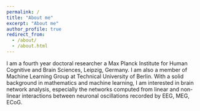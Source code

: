 ```yaml
---
permalink: /
title: "About me"
excerpt: "About me"
author_profile: true
redirect_from: 
  - /about/
  - /about.html
---
```


I am a fourth year doctoral researcher a Max Planck Institute for Human Cognitive and Brain Sciences, Leipzig, Germany. I am also a member of Machine Learning Group at Technical University of Berlin. With a solid background in mathematics and machine learning, I am interested in brain network analysis, especially the networks computed from linear and non-linear interactions between neuronal oscillations recorded by EEG, MEG, ECoG.
